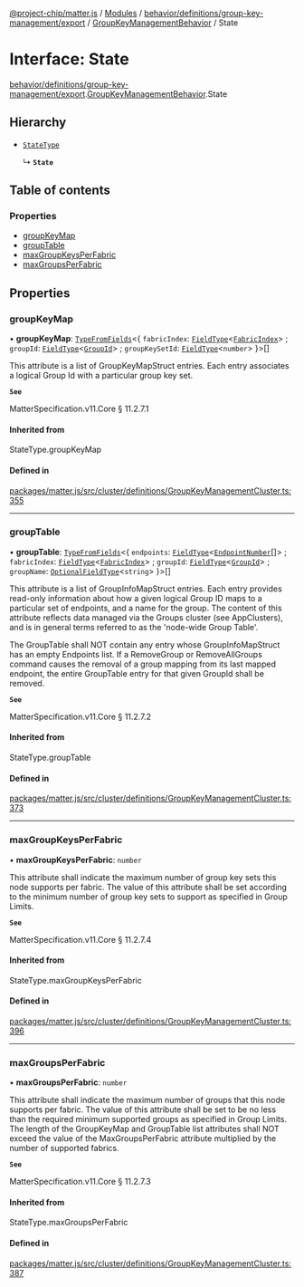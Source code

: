 [@project-chip/matter.js](../README.md) / [Modules](../modules.md) / [behavior/definitions/group-key-management/export](../modules/behavior_definitions_group_key_management_export.md) / [GroupKeyManagementBehavior](../modules/behavior_definitions_group_key_management_export.GroupKeyManagementBehavior.md) / State

# Interface: State

[behavior/definitions/group-key-management/export](../modules/behavior_definitions_group_key_management_export.md).[GroupKeyManagementBehavior](../modules/behavior_definitions_group_key_management_export.GroupKeyManagementBehavior.md).State

## Hierarchy

- [`StateType`](../modules/behavior_definitions_group_key_management_export._internal_.md#statetype)

  ↳ **`State`**

## Table of contents

### Properties

- [groupKeyMap](behavior_definitions_group_key_management_export.GroupKeyManagementBehavior.State.md#groupkeymap)
- [groupTable](behavior_definitions_group_key_management_export.GroupKeyManagementBehavior.State.md#grouptable)
- [maxGroupKeysPerFabric](behavior_definitions_group_key_management_export.GroupKeyManagementBehavior.State.md#maxgroupkeysperfabric)
- [maxGroupsPerFabric](behavior_definitions_group_key_management_export.GroupKeyManagementBehavior.State.md#maxgroupsperfabric)

## Properties

### groupKeyMap

• **groupKeyMap**: [`TypeFromFields`](../modules/tlv_export.md#typefromfields)\<\{ `fabricIndex`: [`FieldType`](tlv_export.FieldType.md)\<[`FabricIndex`](../modules/datatype_export.md#fabricindex)\> ; `groupId`: [`FieldType`](tlv_export.FieldType.md)\<[`GroupId`](../modules/datatype_export.md#groupid)\> ; `groupKeySetId`: [`FieldType`](tlv_export.FieldType.md)\<`number`\>  }\>[]

This attribute is a list of GroupKeyMapStruct entries. Each entry associates a logical Group Id with a
particular group key set.

**`See`**

MatterSpecification.v11.Core § 11.2.7.1

#### Inherited from

StateType.groupKeyMap

#### Defined in

[packages/matter.js/src/cluster/definitions/GroupKeyManagementCluster.ts:355](https://github.com/project-chip/matter.js/blob/5f71eedebdb9fa54338bde320c311bb359b7455d/packages/matter.js/src/cluster/definitions/GroupKeyManagementCluster.ts#L355)

___

### groupTable

• **groupTable**: [`TypeFromFields`](../modules/tlv_export.md#typefromfields)\<\{ `endpoints`: [`FieldType`](tlv_export.FieldType.md)\<[`EndpointNumber`](../modules/datatype_export.md#endpointnumber)[]\> ; `fabricIndex`: [`FieldType`](tlv_export.FieldType.md)\<[`FabricIndex`](../modules/datatype_export.md#fabricindex)\> ; `groupId`: [`FieldType`](tlv_export.FieldType.md)\<[`GroupId`](../modules/datatype_export.md#groupid)\> ; `groupName`: [`OptionalFieldType`](tlv_export.OptionalFieldType.md)\<`string`\>  }\>[]

This attribute is a list of GroupInfoMapStruct entries. Each entry provides read-only information about
how a given logical Group ID maps to a particular set of endpoints, and a name for the group. The
content of this attribute reflects data managed via the Groups cluster (see AppClusters), and is in
general terms referred to as the 'node-wide Group Table'.

The GroupTable shall NOT contain any entry whose GroupInfoMapStruct has an empty Endpoints list. If a
RemoveGroup or RemoveAllGroups command causes the removal of a group mapping from its last mapped
endpoint, the entire GroupTable entry for that given GroupId shall be removed.

**`See`**

MatterSpecification.v11.Core § 11.2.7.2

#### Inherited from

StateType.groupTable

#### Defined in

[packages/matter.js/src/cluster/definitions/GroupKeyManagementCluster.ts:373](https://github.com/project-chip/matter.js/blob/5f71eedebdb9fa54338bde320c311bb359b7455d/packages/matter.js/src/cluster/definitions/GroupKeyManagementCluster.ts#L373)

___

### maxGroupKeysPerFabric

• **maxGroupKeysPerFabric**: `number`

This attribute shall indicate the maximum number of group key sets this node supports per fabric. The
value of this attribute shall be set according to the minimum number of group key sets to support as
specified in Group Limits.

**`See`**

MatterSpecification.v11.Core § 11.2.7.4

#### Inherited from

StateType.maxGroupKeysPerFabric

#### Defined in

[packages/matter.js/src/cluster/definitions/GroupKeyManagementCluster.ts:396](https://github.com/project-chip/matter.js/blob/5f71eedebdb9fa54338bde320c311bb359b7455d/packages/matter.js/src/cluster/definitions/GroupKeyManagementCluster.ts#L396)

___

### maxGroupsPerFabric

• **maxGroupsPerFabric**: `number`

This attribute shall indicate the maximum number of groups that this node supports per fabric. The value
of this attribute shall be set to be no less than the required minimum supported groups as specified in
Group Limits. The length of the GroupKeyMap and GroupTable list attributes shall NOT exceed the value of
the MaxGroupsPerFabric attribute multiplied by the number of supported fabrics.

**`See`**

MatterSpecification.v11.Core § 11.2.7.3

#### Inherited from

StateType.maxGroupsPerFabric

#### Defined in

[packages/matter.js/src/cluster/definitions/GroupKeyManagementCluster.ts:387](https://github.com/project-chip/matter.js/blob/5f71eedebdb9fa54338bde320c311bb359b7455d/packages/matter.js/src/cluster/definitions/GroupKeyManagementCluster.ts#L387)
